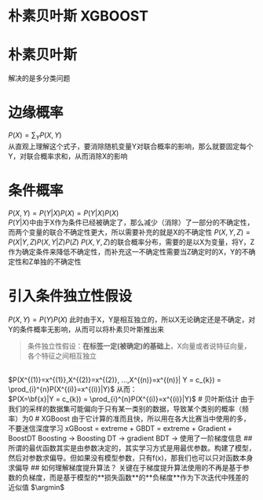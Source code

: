 # 朴素贝叶斯 XGBOOST

# 朴素贝叶斯
解决的是多分类问题
# 边缘概率
$P(X) = \sum_{Y}P(X,Y)$<br>
从直观上理解这个式子，要消除随机变量Y对联合概率的影响，那么就要固定每个Y，对联合概率求和，从而消除X的影响
# 条件概率
$P(X, Y) = P(Y|X)P(X) = P(Y|X)P(X)$<br>
$P(Y|X)$中由于X作为条件已经被确定了，那么减少（消除）了一部分的不确定性，而两个变量的联合不确定性更大，所以需要补充的就是X的不确定性
$P(X,Y,Z) = P(X|Y,Z)P(X,Y|Z)P(Z)$
$P(X,Y,Z)$的联合概率分布，需要的是以X为变量，将Y，Z作为确定条件来降低不确定性，而补充这一不确定性需要当Z确定时的X，Y的不确定性和Z单独的不确定性
# 引入条件独立性假设
$P(X, Y) = P(Y)P(X)$
此时由于X，Y是相互独立的，所以X无论确定还是不确定，对Y的条件概率无影响，从而可以将朴素贝叶斯推出来
> 条件独立性假设：**在标签一定(被确定)的基础上**，X向量或者说特征向量，各个特征之间相互独立
<br>
$P(X^{(1)}=x^{(1)},X^{(2)}=x^{(2)}, ...,X^{(n)}=x^{(n)}| Y = c_{k}) = \prod_{i}^{n}P(X^{(i)}=x^{(i)}|Y)$
从而：<br>
$P(X=\bf{x}|Y = c_{k}) = \prod_{i}^{n}P(X^{(i)}=x^{(i)}|Y)$
# 贝叶斯估计
由于我们的采样的数据集可能偏向于只有某一类别的数据，导致某个类别的概率（频率）为0
# XGBoost
由于它计算的准而且快，所以用在各大比赛当中使用的多，不要迷信深度学习
xGBoost = extreme + GBDT = extreme + Gradient + BoostDT
Boosting -> Boosting DT -> gradient BDT -> 
使用了一阶梯度信息
## 所谓的最优函数其实是由参数决定的，其实学习方式是用最优参数。构建了模型，然后对参数求偏导。但如果没有模型参数，只有f(x)，那我们也可以只对函数本身求偏导
## 如何理解梯度提升算法？
关键在于梯度提升算法使用的不再是基于参数的负梯度，而是基于模型的**损失函数**的**负梯度**作为下次迭代中残差的近似值
$\argmin$
